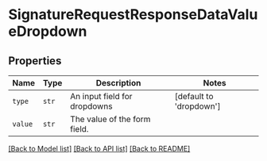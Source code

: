 # SignatureRequestResponseDataValueDropdown



## Properties
Name | Type | Description | Notes
------------ | ------------- | ------------- | -------------
| `type` | ```str``` |  An input field for dropdowns  |  [default to 'dropdown'] |
| `value` | ```str``` |  The value of the form field.  |  |

[[Back to Model list]](../README.md#documentation-for-models) [[Back to API list]](../README.md#documentation-for-api-endpoints) [[Back to README]](../README.md)


